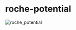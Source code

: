 # roche-potential

![roche_potential](https://github.com/user-attachments/assets/9d0abbc7-626f-4eae-8985-28ad0e00a95f)
